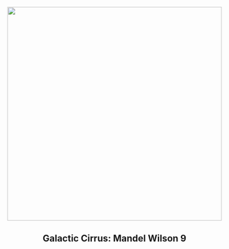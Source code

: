 
<p align="center"><img src="https://apod.nasa.gov/apod/image/2307/MandelWilson9_GabrielRodriguesSantos_APOD1024.jpg" width="500" height="500"></p>
<h2 align="center"> Galactic Cirrus: Mandel Wilson 9 </h2>
